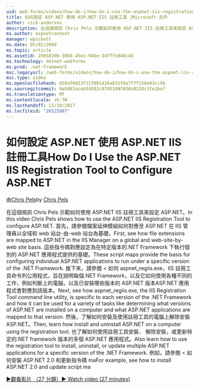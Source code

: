 ```yaml
---
uid: web-forms/videos/how-do-i/how-do-i-use-the-aspnet-iis-registration-tool-to-configure-aspnet
title: 如何設定 ASP.NET 使用 ASP.NET IIS 註冊工具 |Microsoft 文件
author: rick-anderson
description: 在這個視訊 Chris Pels 示範如何使用 ASP.NET IIS 註冊工具來設定 ASP.NET。 首先，請參閱檔案延伸模組如何對應至 ASP.NET 中...
ms.author: aspnetcontent
manager: wpickett
ms.date: 05/01/2008
ms.topic: article
ms.assetid: 2565839b-30b8-45e1-946e-34fffe940c48
ms.technology: dotnet-webforms
ms.prod: .net-framework
msc.legacyurl: /web-forms/videos/how-do-i/how-do-i-use-the-aspnet-iis-registration-tool-to-configure-aspnet
msc.type: video
ms.openlocfilehash: 858af6023f227001426a832f8a7f7f258e03cc9b
ms.sourcegitcommit: 9a9483aceb34591c97451997036a9120c3fe2baf
ms.translationtype: MT
ms.contentlocale: zh-TW
ms.lasthandoff: 11/10/2017
ms.locfileid: "26525887"
---
```

<a name="how-do-i-use-the-aspnet-iis-registration-tool-to-configure-aspnet"></a><span data-ttu-id="5c3c3-104">如何設定 ASP.NET 使用 ASP.NET IIS 註冊工具</span><span class="sxs-lookup"><span data-stu-id="5c3c3-104">How Do I Use the ASP.NET IIS Registration Tool to Configure ASP.NET</span></span>
====================
<span data-ttu-id="5c3c3-105">由[Chris Pels](https://twitter.com/chrispels)</span><span class="sxs-lookup"><span data-stu-id="5c3c3-105">by [Chris Pels](https://twitter.com/chrispels)</span></span>

<span data-ttu-id="5c3c3-106">在這個視訊 Chris Pels 示範如何使用 ASP.NET IIS 註冊工具來設定 ASP.NET。</span><span class="sxs-lookup"><span data-stu-id="5c3c3-106">In this video Chris Pels shows how to use the ASP.NET IIS Registration Tool to configure ASP.NET.</span></span> <span data-ttu-id="5c3c3-107">首先，請參閱檔案延伸模組如何對應至 ASP.NET 在 IIS 管理員以全域和 web 站台-由-web 站台為基礎。</span><span class="sxs-lookup"><span data-stu-id="5c3c3-107">First, see how file extensions are mapped to ASP.NET in the IIS Manager on a global and web-site-by-web site basis.</span></span> <span data-ttu-id="5c3c3-108">這些指令碼對應設定為在特定版本的.NET Framework 下執行個別的 ASP.NET 應用程式提供的基礎。</span><span class="sxs-lookup"><span data-stu-id="5c3c3-108">These script maps provide the basis for configuring individual ASP.NET applications to run under a specific version of the .NET Framework.</span></span> <span data-ttu-id="5c3c3-109">接下來，請參閱 < 如何 aspnet\_regiis.exe，IIS 註冊工具命令列公用程式，旨在說明每個.NET Framework，以及它如何使用各種不同的工作，例如判斷上的電腦，以及已安裝哪些版本的 ASP.NET 版本ASP.NET 應用程式會對應到該版本。</span><span class="sxs-lookup"><span data-stu-id="5c3c3-109">Next, see how aspnet\_regiis.exe, the IIS Registration Tool command line utility, is specific to each version of the .NET Framework and how it can be used for a variety of tasks like determining what versions of ASP.NET are installed on a computer and what ASP.NET applications are mapped to that version.</span></span> <span data-ttu-id="5c3c3-110">然後，了解如何安裝及使用註冊工具的電腦上解除安裝 ASP.NET。</span><span class="sxs-lookup"><span data-stu-id="5c3c3-110">Then, learn how install and uninstall ASP.NET on a computer using the registration tool.</span></span> <span data-ttu-id="5c3c3-111">也了解如何使用註冊工具安裝、 解除安裝，或更新特定的.NET framework 版本的多個 ASP.NET 應用程式。</span><span class="sxs-lookup"><span data-stu-id="5c3c3-111">Also learn how to use the registration tool to install, uninstall, or update multiple ASP.NET applications for a specific version of the .NET Framework.</span></span> <span data-ttu-id="5c3c3-112">例如，請參閱 < 如何安裝 ASP.NET 2.0 和更新指令碼 ma</span><span class="sxs-lookup"><span data-stu-id="5c3c3-112">For example, see how to install ASP.NET 2.0 and update script ma</span></span>

[<span data-ttu-id="5c3c3-113">&#9654;觀看影片 （27 分鐘）</span><span class="sxs-lookup"><span data-stu-id="5c3c3-113">&#9654; Watch video (27 minutes)</span></span>](https://channel9.msdn.com/Blogs/ASP-NET-Site-Videos/how-do-i-use-the-aspnet-iis-registration-tool-to-configure-aspnet)
